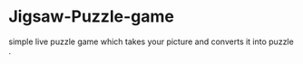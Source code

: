 # Jigsaw-Puzzle-game
simple live puzzle game which takes your picture and converts it into puzzle . 
